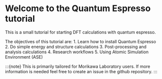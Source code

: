 # Welcome to the Quantum Espresso tutorial

This is a small tutorial for starting DFT calculations with quantum espresso.

The objectives of this tutorial are:
    1. Learn how to install Quantum Espresso
    2. Do simple energy and structure calculations
    3. Post-processing and analysis calculations
    4. Research workflows
    5. Using Atomic Simulation Environment (ASE)


:::{note}
This is primarily tailored for Morikawa Laboratory users. If more information is needed feel free to create an issue in the github repository. 
:::

